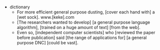 - dictionary
    - For more efficient general purpose dusting, [cover each hand with] a [wet sock]. www.[keke].com
    - [The researchers wanted to develop] [a general purpose language algorithm], [trained on a huge amount of text] [from the web].
    - Even so, [independent computer scientists] who [reviewed the paper before publication] said [the range of applications for] [a general purpose DNC] [could be vast].
